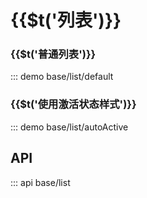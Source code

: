 # {{$t(\'列表\')}}

### {{$t(\'普通列表\')}}

::: demo base/list/default


### {{$t(\'使用激活状态样式\')}}

::: demo base/list/autoActive


## API

::: api base/list
